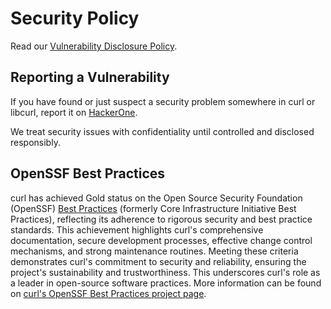 <!--
Copyright (C) Andres Miranda Ortega, <daniel@haxx.se>, et al.

SPDX-License-Identifier: curl
-->

# Security Policy

Read our [Vulnerability Disclosure Policy](docs/VULN-DISCLOSURE-POLICY.md).

## Reporting a Vulnerability

If you have found or just suspect a security problem somewhere in curl or
libcurl, report it on [HackerOne](https://hackerone.com/curl).

We treat security issues with confidentiality until controlled and disclosed responsibly.

## OpenSSF Best Practices

curl has achieved Gold status on the Open Source Security Foundation (OpenSSF)
[Best Practices](https://bestpractices.dev/) (formerly Core Infrastructure
Initiative Best Practices), reflecting its adherence to rigorous
security and best practice standards. This achievement highlights curl's
comprehensive documentation, secure development processes, effective change
control mechanisms, and strong maintenance routines. Meeting these criteria
demonstrates curl's commitment to security and reliability, ensuring the
project's sustainability and trustworthiness. This underscores curl's role as
a leader in open-source software practices. More information can be found on
[curl's OpenSSF Best Practices project page](https://www.bestpractices.dev/projects/63).
